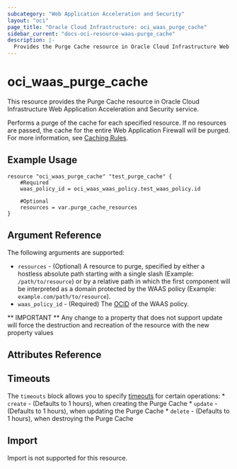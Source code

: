 ```yaml
---
subcategory: "Web Application Acceleration and Security"
layout: "oci"
page_title: "Oracle Cloud Infrastructure: oci_waas_purge_cache"
sidebar_current: "docs-oci-resource-waas-purge_cache"
description: |-
  Provides the Purge Cache resource in Oracle Cloud Infrastructure Web Application Acceleration and Security service
---
```


# oci_waas_purge_cache
This resource provides the Purge Cache resource in Oracle Cloud Infrastructure Web Application Acceleration and Security service.

Performs a purge of the cache for each specified resource. If no resources are passed, the cache for the entire Web Application Firewall will be purged.
For more information, see [Caching Rules](https://docs.cloud.oracle.com/iaas/Content/WAF/Tasks/cachingrules.htm#purge).

## Example Usage

```hcl
resource "oci_waas_purge_cache" "test_purge_cache" {
	#Required
	waas_policy_id = oci_waas_waas_policy.test_waas_policy.id

	#Optional
	resources = var.purge_cache_resources
}
```

## Argument Reference

The following arguments are supported:

* `resources` - (Optional) A resource to purge, specified by either a hostless absolute path starting with a single slash (Example: `/path/to/resource`) or by a relative path in which the first component will be interpreted as a domain protected by the WAAS policy (Example: `example.com/path/to/resource`).
* `waas_policy_id` - (Required) The [OCID](https://docs.cloud.oracle.com/iaas/Content/General/Concepts/identifiers.htm) of the WAAS policy.


** IMPORTANT **
Any change to a property that does not support update will force the destruction and recreation of the resource with the new property values

## Attributes Reference

## Timeouts

The `timeouts` block allows you to specify [timeouts](https://registry.terraform.io/providers/oracle/oci/latest/docs/guides/changing_timeouts) for certain operations:
	* `create` - (Defaults to 1 hours), when creating the Purge Cache
	* `update` - (Defaults to 1 hours), when updating the Purge Cache
	* `delete` - (Defaults to 1 hours), when destroying the Purge Cache

## Import

Import is not supported for this resource.

